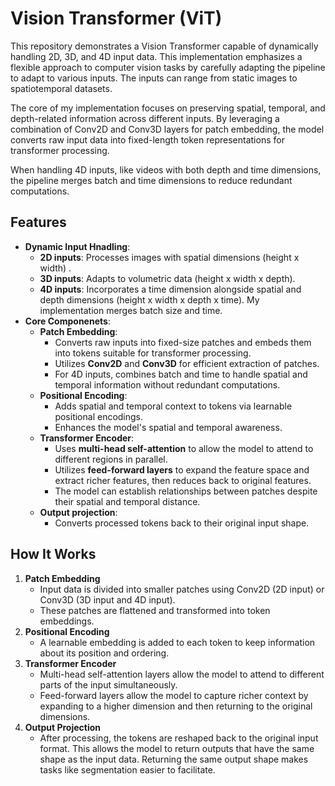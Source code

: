 # Vision Transformer (ViT)

This repository demonstrates a Vision Transformer capable of dynamically handling 2D, 3D, and 4D input data. This implementation emphasizes a flexible approach to computer vision tasks by carefully adapting the pipeline to adapt to various inputs. The inputs can range from static images to spatiotemporal datasets.

The core of my implementation focuses on preserving spatial, temporal, and depth-related information across different inputs. By leveraging a combination of Conv2D and Conv3D layers for patch embedding, the model converts raw input data into fixed-length token representations for transformer processing.

When handling 4D inputs, like videos with both depth and time dimensions, the pipeline merges batch and time dimensions to reduce redundant computations. 

## Features
- **Dynamic Input Hnadling**:
  - **2D inputs**: Processes images with spatial dimensions (height x width) .
  - **3D inputs**: Adapts to volumetric data (height x width x depth).
  - **4D inputs**: Incorporates a time dimension alongside spatial and depth dimensions (height x width x depth x time). My implementation merges batch size and time.
- **Core Componenets**:
   - **Patch Embedding**:
       - Converts raw inputs into fixed-size patches and embeds them into tokens suitable for transformer processing.
       - Utilizes **Conv2D** and **Conv3D** for efficient extraction of patches.
       - For 4D inputs, combines batch and time to handle spatial and temporal information without redundant computations.
   - **Positional Encoding**:
       - Adds spatial and temporal context to tokens via learnable positional encodings.
       - Enhances the model's spatial and temporal awareness.
   - **Transformer Encoder**:
       - Uses **multi-head self-attention** to allow the model to attend to different regions in parallel.
       - Utilizes **feed-forward layers** to expand the feature space and extract richer features, then reduces back to original features.
       - The model can establish relationships between patches despite their spatial and temporal distance.
   - **Output projection**:
       - Converts processed tokens back to their original input shape.
    
## How It Works

1. **Patch Embedding**
     - Input data is divided into smaller patches using Conv2D (2D input) or Conv3D (3D input and 4D input).
     - These patches are flattened and transformed into token embeddings.
2. **Positional Encoding**
     - A learnable embedding is added to each token to keep information about its position and ordering.
3. **Transformer Encoder**
     - Multi-head self-attention layers allow the model to attend to different parts of the input simultaneously.
     - Feed-forward layers allow the model to capture richer context by expanding to a higher dimension and then returning to the original dimensions.
4. **Output Projection**
     - After processing, the tokens are reshaped back to the original input format. This allows the model to return outputs that have the same shape as the input data. Returning the same output shape makes tasks like segmentation easier to facilitate.
